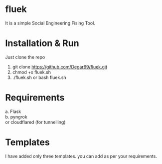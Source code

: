 # fluek
It is a simple Social Engineering Fising Tool.


# Installation & Run
Just clone the repo    
1. git clone https://github.com/Degar69/fluek.git<br>
2. chmod +x fluek.sh<br>
3. ./fluek.sh or bash fluek.sh


# Requirements 
a. Flask    
b. pyngrok   
    or
   cloudflared (for tunnelling)


# Templates
I have added only three templates.   you can add as per your requirements.

